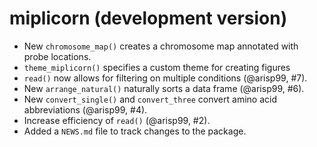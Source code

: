 # miplicorn (development version)

* New `chromosome_map()` creates a chromosome map annotated with probe
locations.
* `theme_miplicorn()` specifies a custom theme for creating figures
* `read()` now allows for filtering on multiple conditions (@arisp99, #7).
* New `arrange_natural()` naturally sorts a data frame (@arisp99, #6).
* New `convert_single()` and `convert_three` convert amino acid abbreviations 
  (@arisp99, #4).
* Increase efficiency of `read()` (@arisp99, #2).
* Added a `NEWS.md` file to track changes to the package.
